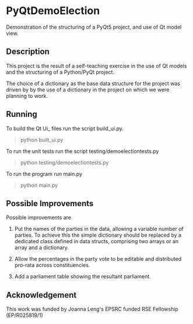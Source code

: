 # PyQtDemoElection
Demonstration of the structuring of a PyQt5 project, and use of Qt model view.

## Description
This project is the result of a self-teaching exercise in the use of Qt models and
the structuring of a Python/PyQt project.

The choice of a dictionary as the base data structure for the project was driven by
by the use of a dictionary in the project on which we were planning to work.

## Running
To build the Qt Ui_ files run the script build_ui.py.

>python built_ui.py

To run the unit tests run the script testing/demoelectiontests.py

>python testing/demoelectiontests.py

To run the program run main.py

>python main.py

## Possible Improvements

Possible improvements are

1. Put the names of the parties in the data, allowing a variable number of parties. To achieve
this the simple dictionary should be replaced by a dedicated class defined in data structs, comprising
two arrays or an array and a dictionary.

2. Allow the percentages in the party vote to be editable and distributed pro-rata across constituencies.

3. Add a parliament table showing the resultant parliament.

## Acknowledgement
This work was funded by Joanna Leng's EPSRC funded RSE Fellowship (EP/R025819/1)
